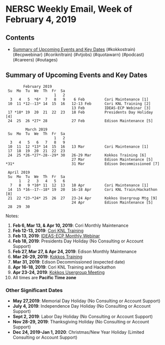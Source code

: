 # NERSC Weekly Email, Week of February 4, 2019 #

## Contents ## 

- [Summary of Upcoming Events and Key Dates](#dates)
(#kokkostrain)
(#ecpwebinar)
(#coriknltrain)
(#vtjobs)
(#quotawarn)
(#podcast)
(#careers)
(#outages)

## Summary of Upcoming Events and Key Dates <a name="dates"/> ##

            February 2019
     Su  Mo  Tu  We  Th  Fr  Sa
                          1   2
      3   4   5  *6*  7   8   9    6 Feb         Cori Maintenance [1]
     10  11 *12--13* 14  15  16   12-13 Feb      Cori KNL Training [2]
                                  13 Feb         IDEAS-ECP Webinar [3]
     17 *18* 19  20  21  22  23   18 Feb         Presidents Day Holiday [4]
     24  25  26 *27* 28           27 Feb         Edison Maintenance [5]

             March 2019
     Su  Mo  Tu  We  Th  Fr  Sa
                          1   2
      3   4   5   6   7   8   9   
     10  11  12 *13* 14  15  16   13 Mar         Cori Maintenance [1]
     17  18  19  20  21  22  23
     24  25 *26-*27*-28--29* 30   26-29 Mar      Kokkos Training [6]
                                  27 Mar         Edison Maintenance [5]
    *31*                          31 Mar         Edison Decommissioned [7]

     April 2019
     Su  Mo  Tu  We  Th  Fr  Sa
          1   2   3   4   5   6
      7   8   9 *10* 11  12  13   10 Apr         Cori Maintenance [1]
     14  15 *16--17--18* 19  20   16-18 Apr      Cori KNL Train/Hackathon [8]
     21  22 *23-*24* 25  26  27   23-24 Apr      Kokkos Usergroup Mtg [9]
                                  24 Apr         Edison Maintenance [5]
     28  29  30


Notes:

1. **Feb 6, Mar 13, & Apr 10, 2019**: Cori Monthly Maintenance
2. **Feb 12-13, 2019**: [Cori KNL Training](#coriknltrain)
3. **Feb 13, 2019**: [IDEAS-ECP Monthly Webinar](#ecpwebinar)
4. **Feb 18, 2019**: Presidents Day Holiday (No Consulting or Account Support)
5. **Feb 27, Mar 27, & Apr 24, 2019**: Edison Monthly Maintenance
6. **Mar 26-29, 2019**: [Kokkos Training](#kokkostrain)
7. **Mar 31, 2019**: Edison Decommissioned (expected date)
8. **Apr 16-18, 2019**: Cori KNL Training and Hackathon
9. **Apr 23-24, 2019**: [Kokkos Usergroup Meeting](https://www.exascaleproject.org/event/kokkosusermtg/)
10. All times are **Pacific Time zone**


### Other Significant Dates ###
- **May 27,2019**: Memorial Day Holiday (No Consulting or Account Support)
- **July 4, 2019**: Independence Day Holiday (No Consulting or Account Support)
- **Sept 2, 2019**: Labor Day Holiday (No Consulting or Account Support)
- **Nov 28-29, 2019**: Thanksgiving Holiday (No Consulting or Account Support)
- **Dec 24, 2019-Jan 1, 2020**: Christmas/New Year Holiday (Limited Consulting or Account Support)

